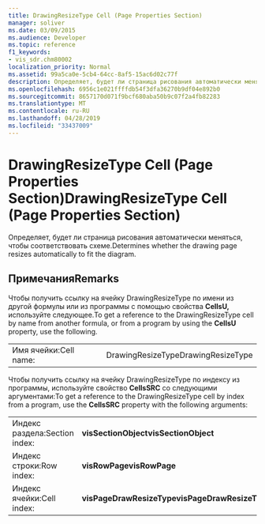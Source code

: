 ```yaml
---
title: DrawingResizeType Cell (Page Properties Section)
manager: soliver
ms.date: 03/09/2015
ms.audience: Developer
ms.topic: reference
f1_keywords:
- vis_sdr.chm80002
localization_priority: Normal
ms.assetid: 99a5ca0e-5cb4-64cc-8af5-15ac6d02c77f
description: Определяет, будет ли страница рисования автоматически меняться, чтобы соответствовать схеме.
ms.openlocfilehash: 6956c1e021ffffdb54f3dfa36270b9df04e892b0
ms.sourcegitcommit: 8657170d071f9bcf680aba50b9c07f2a4fb82283
ms.translationtype: MT
ms.contentlocale: ru-RU
ms.lasthandoff: 04/28/2019
ms.locfileid: "33437009"
---
```

# <a name="drawingresizetype-cell-page-properties-section"></a><span data-ttu-id="29f3b-103">DrawingResizeType Cell (Page Properties Section)</span><span class="sxs-lookup"><span data-stu-id="29f3b-103">DrawingResizeType Cell (Page Properties Section)</span></span>

<span data-ttu-id="29f3b-104">Определяет, будет ли страница рисования автоматически меняться, чтобы соответствовать схеме.</span><span class="sxs-lookup"><span data-stu-id="29f3b-104">Determines whether the drawing page resizes automatically to fit the diagram.</span></span> 
  
## <a name="remarks"></a><span data-ttu-id="29f3b-105">Примечания</span><span class="sxs-lookup"><span data-stu-id="29f3b-105">Remarks</span></span>

<span data-ttu-id="29f3b-106">Чтобы получить ссылку на ячейку DrawingResizeType по имени из другой формулы или из программы с помощью свойства **CellsU,** используйте следующее.</span><span class="sxs-lookup"><span data-stu-id="29f3b-106">To get a reference to the DrawingResizeType cell by name from another formula, or from a program by using the **CellsU** property, use the following.</span></span> 
  
|||
|:-----|:-----|
|<span data-ttu-id="29f3b-107">Имя ячейки:</span><span class="sxs-lookup"><span data-stu-id="29f3b-107">Cell name:</span></span>  <br/> |<span data-ttu-id="29f3b-108">DrawingResizeType</span><span class="sxs-lookup"><span data-stu-id="29f3b-108">DrawingResizeType</span></span>  <br/> |
   
<span data-ttu-id="29f3b-109">Чтобы получить ссылку на ячейку DrawingResizeType по индексу из программы, используйте свойство **CellsSRC** со следующими аргументами:</span><span class="sxs-lookup"><span data-stu-id="29f3b-109">To get a reference to the DrawingResizeType cell by index from a program, use the **CellsSRC** property with the following arguments:</span></span> 
  
|||
|:-----|:-----|
|<span data-ttu-id="29f3b-110">Индекс раздела:</span><span class="sxs-lookup"><span data-stu-id="29f3b-110">Section index:</span></span>  <br/> |<span data-ttu-id="29f3b-111">**visSectionObject**</span><span class="sxs-lookup"><span data-stu-id="29f3b-111">**visSectionObject**</span></span> <br/> |
|<span data-ttu-id="29f3b-112">Индекс строки:</span><span class="sxs-lookup"><span data-stu-id="29f3b-112">Row index:</span></span>  <br/> |<span data-ttu-id="29f3b-113">**visRowPage**</span><span class="sxs-lookup"><span data-stu-id="29f3b-113">**visRowPage**</span></span> <br/> |
|<span data-ttu-id="29f3b-114">Индекс ячейки:</span><span class="sxs-lookup"><span data-stu-id="29f3b-114">Cell index:</span></span>  <br/> |<span data-ttu-id="29f3b-115">**visPageDrawResizeType**</span><span class="sxs-lookup"><span data-stu-id="29f3b-115">**visPageDrawResizeType**</span></span> <br/> |
   

